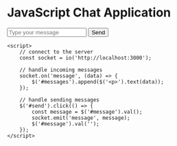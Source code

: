<!DOCTYPE html>
<html>
<head>
	<title>JavaScript Chat Application</title>
	<script src="https://code.jquery.com/jquery-3.6.0.min.js"></script>
	<script src="https://cdn.socket.io/4.3.2/socket.io.min.js"></script>
</head>
<body>
	<h1>JavaScript Chat Application</h1>
	<div id="messages"></div>
	<input type="text" id="message" placeholder="Type your message">
	<button id="send">Send</button>

	<script>
		// connect to the server
		const socket = io('http://localhost:3000');

		// handle incoming messages
		socket.on('message', (data) => {
			$('#messages').append($('<p>').text(data));
		});

		// handle sending messages
		$('#send').click(() => {
			const message = $('#message').val();
			socket.emit('message', message);
			$('#message').val('');
		});
	</script>
</body>
</html>
